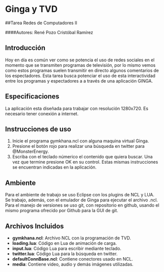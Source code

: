 ﻿Ginga y TVD
==============
##Tarea Redes de Computadores II

####Autores:	René Pozo
				Cristóbal Ramírez

Introducción
------------
 Hoy en día es común ver como se potencia el uso de redes sociales en el momento que se transmiten programas de televisión, por lo mismo vemos como estos programas suelen transmitir en directo algunos comentarios de los espectadores. Esta tarea busca potenciar el uso de esta interactividad entre los programas y espectadores a a través de una aplicación GINGA.
 
Especificaciones
-----------------
 La aplicación esta diseñada para trabajar con resolución 1280x720.
 Es necesario tener conexión a internet.

 Instrucciones de uso
 --------------------
 1. Inicie el programa gymkhana.ncl con alguna maquina virtual Ginga.
 2. Presione el botón rojo para realizar una búsqueda en twitter para @MonsterEnergy.
 3. Escriba con el teclado númerico el contenido que quiera buscar. Una vez que termine presione OK en su control.
 Estas mismas instrucciones se encuentran indicadas en la aplicación.
 
Ambiente
---------
 Para el ambiente de trabajo se uso Eclipse con los plugins de NCL y LUA. Se trabajo, además, con el emulador de Ginga para ejecutar el archivo .ncl.
 Para el manejo de versiones se uso git, con repositorio en github, usando el mismo programa ofrecido por Github para la GUI de git.
 
 Archivos Incluidos
 --------
 - **gymkhana.ncl**: Archivo NCL con la programación de TVD.
 - **loading.lua**: Código en Lua de animación de carga.
 - **input.lua**: Código Lua para escribir mediante teclado.
 - **twitter.lua**: Código Lua para la búsqueda en twitter.
 - **defaultConnBase.ncl**: Contiene conectores usado en NCL.
 - **media**: Contiene video, audio y demás imágenes utilizadas.